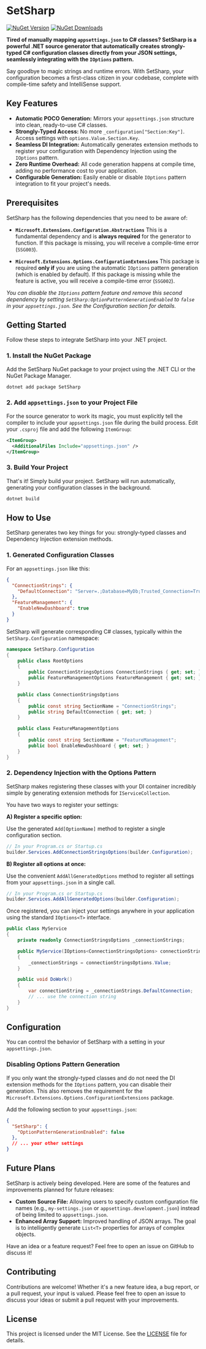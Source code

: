 # SetSharp

[![NuGet Version](https://img.shields.io/nuget/v/SetSharp.svg?style=flat-square)](https://www.nuget.org/packages/SetSharp/)
[![NuGet Downloads](https://img.shields.io/nuget/dt/SetSharp.svg?style=flat-square)](https://www.nuget.org/packages/SetSharp/)
 <!-- [![Build Status](https://img.shields.io/github/actions/workflow/status/beheshty/SetSharp/dotnet.yml?branch=master&style=flat-square)](https://github.com/beheshty/SetSharp/actions) -->

**Tired of manually mapping `appsettings.json` to C# classes? SetSharp is a powerful .NET source generator that automatically creates strongly-typed C# configuration classes directly from your JSON settings, seamlessly integrating with the `IOptions` pattern.**

Say goodbye to magic strings and runtime errors. With SetSharp, your configuration becomes a first-class citizen in your codebase, complete with compile-time safety and IntelliSense support.

## Key Features

-   **Automatic POCO Generation:** Mirrors your `appsettings.json` structure into clean, ready-to-use C# classes.
-   **Strongly-Typed Access:** No more `_configuration["Section:Key"]`. Access settings with `options.Value.Section.Key`.
-   **Seamless DI Integration:** Automatically generates extension methods to register your configuration with Dependency Injection using the `IOptions` pattern.
-   **Zero Runtime Overhead:** All code generation happens at compile time, adding no performance cost to your application.
-   **Configurable Generation:** Easily enable or disable `IOptions` pattern integration to fit your project's needs.

## Prerequisites

SetSharp has the following dependencies that you need to be aware of:

-   **`Microsoft.Extensions.Configuration.Abstractions`**
    This is a fundamental dependency and is **always required** for the generator to function. If this package is missing, you will receive a compile-time error (`SSG003`).

-   **`Microsoft.Extensions.Options.ConfigurationExtensions`**
    This package is required **only if** you are using the automatic `IOptions` pattern generation (which is enabled by default). If this package is missing while the feature is active, you will receive a compile-time error (`SSG002`).

*You can disable the `IOptions` pattern feature and remove this second dependency by setting `SetSharp:OptionPatternGenerationEnabled` to `false` in your `appsettings.json`. See the Configuration section for details.*

## Getting Started

Follow these steps to integrate SetSharp into your .NET project.

### 1. Install the NuGet Package

Add the SetSharp NuGet package to your project using the .NET CLI or the NuGet Package Manager.

```bash
dotnet add package SetSharp
```

### 2. Add `appsettings.json` to your Project File

For the source generator to work its magic, you must explicitly tell the compiler to include your `appsettings.json` file during the build process. Edit your `.csproj` file and add the following `ItemGroup`:

```xml
<ItemGroup>
  <AdditionalFiles Include="appsettings.json" />
</ItemGroup>
```

### 3. Build Your Project

That's it! Simply build your project. SetSharp will run automatically, generating your configuration classes in the background.

```bash
dotnet build
```

## How to Use

SetSharp generates two key things for you: strongly-typed classes and Dependency Injection extension methods.

### 1. Generated Configuration Classes

For an `appsettings.json` like this:

```json
{
  "ConnectionStrings": {
    "DefaultConnection": "Server=.;Database=MyDb;Trusted_Connection=True;"
  },
  "FeatureManagement": {
    "EnableNewDashboard": true
  }
}
```

SetSharp will generate corresponding C# classes, typically within the `SetSharp.Configuration` namespace:

```csharp
namespace SetSharp.Configuration
{
    public class RootOptions
    {
        public ConnectionStringsOptions ConnectionStrings { get; set; }
        public FeatureManagementOptions FeatureManagement { get; set; }
    }

    public class ConnectionStringsOptions
    {
        public const string SectionName = "ConnectionStrings";
        public string DefaultConnection { get; set; }
    }

    public class FeatureManagementOptions
    {
        public const string SectionName = "FeatureManagement";
        public bool EnableNewDashboard { get; set; }
    }
}
```

### 2. Dependency Injection with the Options Pattern

SetSharp makes registering these classes with your DI container incredibly simple by generating extension methods for `IServiceCollection`.

You have two ways to register your settings:

**A) Register a specific option:**

Use the generated `Add[OptionName]` method to register a single configuration section.

```csharp
// In your Program.cs or Startup.cs
builder.Services.AddConnectionStringsOptions(builder.Configuration);
```

**B) Register all options at once:**

Use the convenient `AddAllGeneratedOptions` method to register all settings from your `appsettings.json` in a single call.

```csharp
// In your Program.cs or Startup.cs
builder.Services.AddAllGeneratedOptions(builder.Configuration);
```

Once registered, you can inject your settings anywhere in your application using the standard `IOptions<T>` interface.

```csharp
public class MyService
{
    private readonly ConnectionStringsOptions _connectionStrings;

    public MyService(IOptions<ConnectionStringsOptions> connectionStringsOptions)
    {
        _connectionStrings = connectionStringsOptions.Value;
    }

    public void DoWork()
    {
        var connectionString = _connectionStrings.DefaultConnection;
        // ... use the connection string
    }
}
```

## Configuration

You can control the behavior of SetSharp with a setting in your `appsettings.json`.

### Disabling Options Pattern Generation

If you only want the strongly-typed classes and do not need the DI extension methods for the `IOptions` pattern, you can disable their generation. This also removes the requirement for the `Microsoft.Extensions.Options.ConfigurationExtensions` package.

Add the following section to your `appsettings.json`:

```json
{
  "SetSharp": {
    "OptionPatternGenerationEnabled": false
  },
  // ... your other settings
}
```

## Future Plans

SetSharp is actively being developed. Here are some of the features and improvements planned for future releases:

-   **Custom Source File:** Allowing users to specify custom configuration file names (e.g., `my-settings.json` or `appsettings.development.json`) instead of being limited to `appsettings.json`.
-   **Enhanced Array Support:** Improved handling of JSON arrays. The goal is to intelligently generate `List<T>` properties for arrays of complex objects.

Have an idea or a feature request? Feel free to open an issue on GitHub to discuss it!


## Contributing

Contributions are welcome! Whether it's a new feature idea, a bug report, or a pull request, your input is valued. Please feel free to open an issue to discuss your ideas or submit a pull request with your improvements.

## License

This project is licensed under the MIT License. See the [LICENSE](https://github.com/beheshty/SetSharp/blob/master/LICENSE.txt) file for details.
